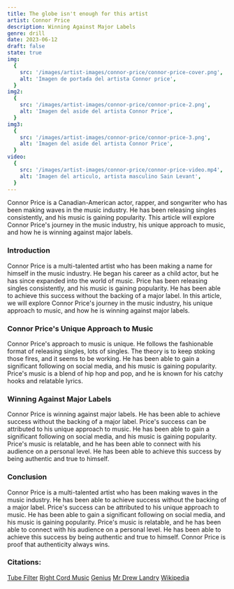 ```yaml
---
title: The globe isn't enough for this artist
artist: Connor Price
description: Winning Against Major Labels
genre: drill
date: 2023-06-12
draft: false
state: true
img:
  {
    src: '/images/artist-images/connor-price/connor-price-cover.png',
    alt: 'Imagen de portada del artista Connor price',
  }
img2:
  {
    src: '/images/artist-images/connor-price/connor-price-2.png',
    alt: 'Imagen del aside del artista Connor Price',
  }
img3:
  {
    src: '/images/artist-images/connor-price/connor-price-3.png',
    alt: 'Imagen del aside del artista Connor Price',
  }
video:
  {
    src: '/images/artist-images/connor-price/connor-price-video.mp4',
    alt: 'Imagen del articulo, artista masculino Sain Levant',
  }
---
```


Connor Price is a Canadian-American actor, rapper, and songwriter who has been making waves in the music industry. He has been releasing singles consistently, and his music is gaining popularity. This article will explore Connor Price's journey in the music industry, his unique approach to music, and how he is winning against major labels.

### Introduction

Connor Price is a multi-talented artist who has been making a name for himself in the music industry. He began his career as a child actor, but he has since expanded into the world of music. Price has been releasing singles consistently, and his music is gaining popularity. He has been able to achieve this success without the backing of a major label. In this article, we will explore Connor Price's journey in the music industry, his unique approach to music, and how he is winning against major labels.

### Connor Price's Unique Approach to Music

Connor Price's approach to music is unique. He follows the fashionable format of releasing singles, lots of singles. The theory is to keep stoking those fires, and it seems to be working. He has been able to gain a significant following on social media, and his music is gaining popularity. Price's music is a blend of hip hop and pop, and he is known for his catchy hooks and relatable lyrics.

### Winning Against Major Labels

Connor Price is winning against major labels. He has been able to achieve success without the backing of a major label. Price's success can be attributed to his unique approach to music. He has been able to gain a significant following on social media, and his music is gaining popularity. Price's music is relatable, and he has been able to connect with his audience on a personal level. He has been able to achieve this success by being authentic and true to himself.

### Conclusion

Connor Price is a multi-talented artist who has been making waves in the music industry. He has been able to achieve success without the backing of a major label. Price's success can be attributed to his unique approach to music. He has been able to gain a significant following on social media, and his music is gaining popularity. Price's music is relatable, and he has been able to connect with his audience on a personal level. He has been able to achieve this success by being authentic and true to himself. Connor Price is proof that authenticity always wins.

### Citations:

[Tube Filter](https://www.tubefilter.com/2023/05/25/youtube-millionaires-connor-price/)
[Right Cord Music](https://www.rightchordmusic.co.uk/connor-price-winning/)
[Genius](https://genius.com/Nic-d-and-connor-price-tuesday-lyrics)
[Mr Drew Landry](https://mrdrewlandry.medium.com/authenticity-always-wins-an-interview-with-rapper-connor-price-ea92d75e7442)
[Wikipedia](https://en.wikipedia.org/wiki/Connor_Price)
